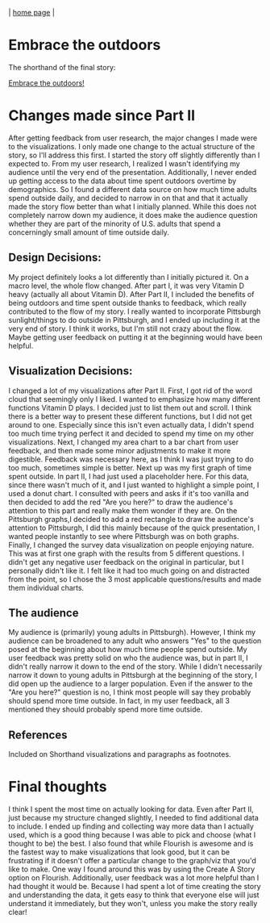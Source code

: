 | [home page](https://chadpenny.github.io/cpenny-portfolio/) |
# Embrace the outdoors
The shorthand of the final story:

[Embrace the outdoors!](https://carnegiemellon.shorthandstories.com/embrace-the-outdoors/index.html)

# Changes made since Part II
After getting feedback from user research, the major changes I made were to the visualizations. I only made one change to the actual structure of the story, so I'll address this first. 
I started the story off slightly differently than I expected to. From my user research, I realized I wasn't identifying my audience until the very end of the presentation. Additionally, I never 
ended up getting access to the data about time spent outdoors overtime by demographics. So I found a different data source on how much time adults spend outside daily, and decided to narrow in on that 
and that it actually made the story flow better than what I initially planned. While this does not completely narrow down my audience, it does make the audience question whether they are part of the minority of U.S. adults 
that spend a concerningly small amount of time outside daily. 

## Design Decisions: 
My project definitely looks a lot differently than I initially pictured it. On a macro level, the whole flow changed. After part I, it was very Vitamin D heavy (actually all about Vitamin D). After Part II, I included the benefits of being outdoors and time spent outside thanks to feedback, which 
really contributed to the flow of my story. I really wanted to incorporate Pittsburgh sunlight/things to do outside in Pittsburgh, and I ended up including it at the very end of story. I think it works, but I'm still not crazy about the flow. Maybe getting user feedback on putting it at the beginning 
would have been helpful.

## Visualization Decisions: 
I changed a lot of my visualizations after Part II. First, I got rid of the word cloud that seemingly only I liked. I wanted to emphasize how many different functions Vitamin D plays. I decided just to list them out and scroll. I think there is a better way to present these different functions, but I did not get around to one. Especially since this isn't even actually data, I didn't spend too much time trying perfect it and decided to spend my time on my other visualizations.
Next, I changed my area chart to a bar chart from user feedback, and then made some minor adjustments to make it more digestible. Feedback was necessary here, as I think I was just trying to do too much, sometimes simple is better. Next up was my first graph of time spent outside. In part II, I had just used a placeholder here. For this data, since there wasn't much of it, and I just wanted to highlight a simple point, I used a donut chart. I consulted with peers and asks if it's too vanilla
and then decided to add the red "Are you here?" to draw the audience's attention to this part and really make them wonder if they are. 
On the Pittsburgh graphs,I decided to add a red rectangle to draw the audience's attention to Pittsburgh, I did this mainly because of the quick presentation, I wanted people instantly to see where Pittsburgh was on both graphs. Finally, I changed the survey data visualization on people enjoying nature. This was at first one graph with the results from 5 different questions. I didn't get any negative user feedback on the original in particular, but I personally didn't like it. I felt like it had too much
going on and distracted from the point, so I chose the 3 most applicable questions/results and made them individual charts. 

## The audience
My audience is (primarily) young adults in Pittsburgh). However, I think my audience can be broadened to any adult who answers "Yes" to the question posed at the beginning about how much time people spend outside. 
My user feedback was pretty solid on who the audience was, but in part II, I didn't really narrow it down to the end of the story. While I didn't necessarily narrow it down to young adults in Pittsburgh at the beginning of the story,
I did open up the audience to a larger population. Even if the answer to the "Are you here?" question is no, I think most people will say they probably should spend more time outside. In fact, in my user feedback, all 3 mentioned they should probably spend more time outside. 


## References
Included on Shorthand visualizations and paragraphs as footnotes. 


# Final thoughts
I think I spent the most time on actually looking for data. Even after Part II, just because my structure changed slightly, I needed to find additional data to include. I ended up finding and collecting way more data than I actually used, which is a good thing
because I was able to pick and choose (what I thought to be) the best. I also found that while Flourish is awesome and is the fastest way to make visualizations that look good, but it can be frustrating if it doesn't offer a particular change to the graph/viz that you'd like to make.
One way I found around this was by using the Create A Story option on Flourish. Additionally, user feedback was a lot more helpful than I had thought it would be. Because I had spent a lot of time creating the story and understanding the data, it gets easy to think that everyone else will just understand it immediately, but they won't, unless you make the story really clear!


